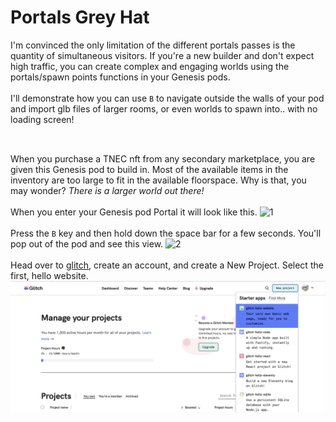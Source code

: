 # Portals Grey Hat

I'm convinced the only limitation of the different portals passes is the quantity of simultaneous visitors. If you're a new builder and don't expect high traffic, you can create complex and engaging worlds using the portals/spawn points functions in your Genesis pods.<br><br>
I'll demonstrate how you can use `B` to navigate outside the walls of your pod and import glb files of larger rooms, or even worlds to spawn into.. with no loading screen!<br><br>
##
When you purchase a TNEC nft from any secondary marketplace, you are given this Genesis pod to build in. Most of the available items in the inventory are too large to fit in the available floorspace. Why is that, you may wonder? <i>There is a larger world out there!</i><br><br>
When you enter your Genesis pod Portal it will look like this.
![1](assets/1.png)<br><br>
Press the `B` key and then hold down the space bar for a few seconds. You'll pop out of the pod and see this view.
![2](assets/2.png)<br><br>
Head over to [glitch](https://glitch.com/), create an account, and create a New Project. Select the first, hello website.
![3](assets/3.png)<br><br>
